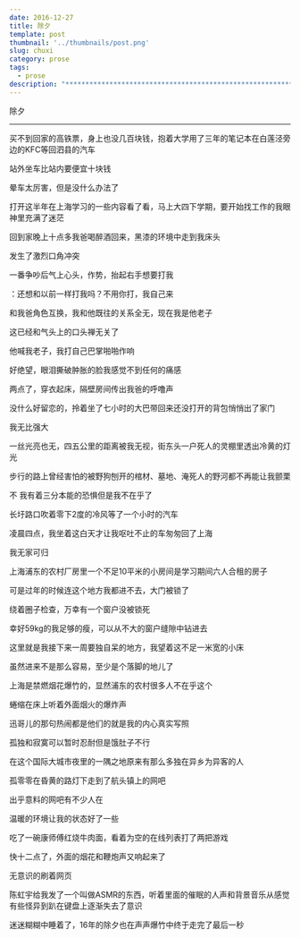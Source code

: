 ```yaml
---
date: 2016-12-27
title: 除夕
template: post
thumbnail: '../thumbnails/post.png'
slug: chuxi
category: prose
tags:
  - prose
description: "*********************************************************"
---
```


除夕

---

买不到回家的高铁票，身上也没几百块钱，抱着大学用了三年的笔记本在白莲泾旁边的KFC等回泗县的汽车

站外坐车比站内要便宜十块钱

晕车太厉害，但是没什么办法了

打开这半年在上海学习的一些内容看了看，马上大四下学期，要开始找工作的我眼神里充满了迷茫



回到家晚上十点多我爸喝醉酒回来，黑漆的环境中走到我床头

发生了激烈口角冲突

一番争吵后气上心头，作势，抬起右手想要打我

：还想和以前一样打我吗？不用你打，我自己来

和我爸角色互换，我和他既往的关系全无，现在我是他老子

这已经和气头上的口头禅无关了

他喊我老子，我打自己巴掌啪啪作响

好绝望，眼泪撕破肿胀的脸我感觉不到任何的痛感



两点了，穿衣起床，隔壁房间传出我爸的呼噜声

没什么好留恋的，拎着坐了七小时的大巴带回来还没打开的背包悄悄出了家门



我无比强大

一丝光亮也无，四五公里的距离被我无视，街东头一户死人的灵棚里透出冷黄的灯光

步行的路上曾经害怕的被野狗刨开的棺材、墓地、淹死人的野河都不再能让我颤栗

不 我有着三分本能的恐惧但是我不在乎了

长圩路口吹着零下2度的冷风等了一个小时的汽车

凌晨四点，我坐着这白天才让我呕吐不止的车匆匆回了上海



我无家可归

上海浦东的农村厂房里一个不足10平米的小房间是学习期间六人合租的房子

可是过年的时候连这个地方我都进不去，大门被锁了

绕着圈子检查，万幸有一个窗户没被锁死

幸好59kg的我足够的瘦，可以从不大的窗户缝隙中钻进去

这里就是我接下来一周要独自呆的地方，我望着这不足一米宽的小床

虽然进来不是那么容易，至少是个落脚的地儿了



上海是禁燃烟花爆竹的，显然浦东的农村很多人不在乎这个

蜷缩在床上听着外面烟火的爆炸声

迅哥儿的那句热闹都是他们的就是我的内心真实写照



孤独和寂寞可以暂时忍耐但是饿肚子不行

在这个国际大城市夜里的一隅之地原来有那么多独在异乡为异客的人

孤零零在昏黄的路灯下走到了航头镇上的网吧

出乎意料的网吧有不少人在

温暖的环境让我的状态好了一些

吃了一碗康师傅红烧牛肉面，看着为空的在线列表打了两把游戏

快十二点了，外面的烟花和鞭炮声又响起来了

无意识的刷着网页

陈虹宇给我发了一个叫做ASMR的东西，听着里面的催眠的人声和背景音乐从感觉有些怪异到趴在键盘上逐渐失去了意识



迷迷糊糊中睡着了，16年的除夕也在声声爆竹中终于走完了最后一秒